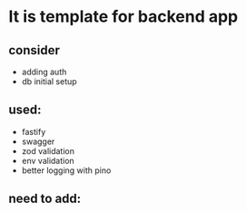 # It is template for backend app

## consider

- adding auth
- db initial setup

## used:

- fastify
- swagger
- zod validation
- env validation
- better logging with pino

## need to add:
